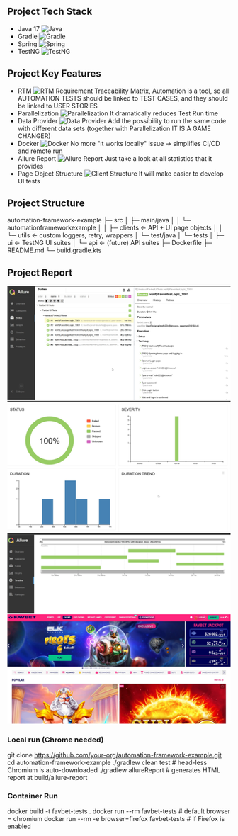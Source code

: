 ## Project Tech Stack
- Java 17 ![Java](https://img.shields.io/badge/Java-17-blue)
- Gradle ![Gradle](https://img.shields.io/badge/Gradle-blue)
- Spring ![Spring](https://img.shields.io/badge/Spring-green)
- TestNG ![TestNG](https://img.shields.io/badge/TestNG-orange)


## Project Key Features
- RTM ![RTM](https://img.shields.io/badge/RTM-Traceability-blue)
Requirement Traceability Matrix, Automation is a tool, so all AUTOMATION TESTS should be linked to TEST CASES, and they should be linked to USER STORIES
- Parallelization ![Parallelization](https://img.shields.io/badge/Parallelization-Game_Changer-brightgreen)
It dramatically reduces Test Run time
- Data Provider ![Data Provider](https://img.shields.io/badge/Data_Provider-Game_Changer-brightgreen)
Add the possibility to run the same code with different data sets (together with Parallelization IT IS A GAME CHANGER)
- Docker ![Docker](https://img.shields.io/badge/Docker-Support-blue)
No more "it works locally" issue -> simplifies CI/CD and remote run
- Allure Report ![Allure Report](https://img.shields.io/badge/Allure_Report-Statistics-blue)
Just take a look at all statistics that it provides
- Page Object Structure ![Client Structure](https://img.shields.io/badge/Client_Structure-OOP-yellow)
It will make easier to develop UI tests

## Project Structure
automation-framework-example
├─ src
│  ├─ main/java
│  │   └─ automationframeworkexample
│  │       ├─ clients   ← API + UI page objects
│  │       └─ utils     ← custom loggers, retry, wrappers
│  └─ test/java
│      └─ tests
│          ├─ ui       ← TestNG UI suites
│          └─ api      ← (future) API suites
├─ Dockerfile
├─ README.md
└─ build.gradle.kts

## Project Report
![Main Report Screen](report-exmple/FavbetReport1.jpg)
![Statistics](report-exmple/FavbetReport2.jpg)
![Timing](report-exmple/FavbetReport3.jpg)
![Screen](report-exmple/FavbetReport4.jpg)

### Local run (Chrome needed)
git clone https://github.com/your-org/automation-framework-example.git
cd automation-framework-example
./gradlew clean test                # head-less Chromium is auto-downloaded
./gradlew allureReport              # generates HTML report at build/allure-report

### Container Run
docker build -t favbet-tests .
docker run --rm favbet-tests               # default browser = chromium
docker run --rm -e browser=firefox favbet-tests   # if Firefox is enabled


